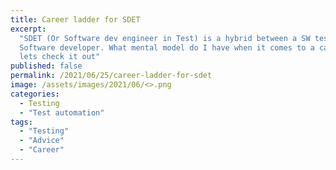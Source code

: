 ```yaml
---
title: Career ladder for SDET
excerpt:
  "SDET (Or Software dev engineer in Test) is a hybrid between a SW tester and a full fledged
  Software developer. What mental model do I have when it comes to a career ladder for this role,
  lets check it out"
published: false
permalink: /2021/06/25/career-ladder-for-sdet
image: /assets/images/2021/06/<>.png
categories:
  - Testing
  - "Test automation"
tags:
  - "Testing"
  - "Advice"
  - "Career"
---
```



